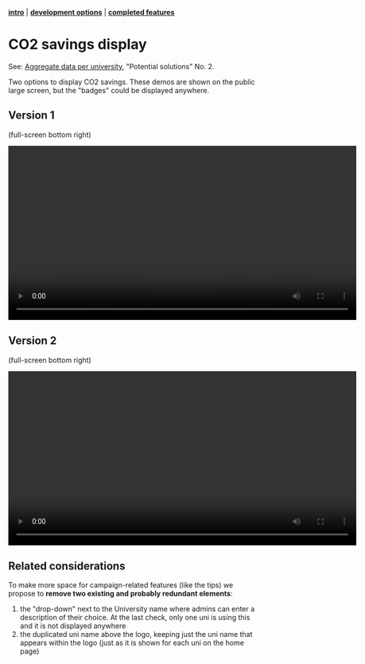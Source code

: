 [**intro**](readme.md) | [**development options**](development-options.md) | [**completed features**](development-complete.md)

# CO2 savings display

See: [Aggregate data per university](development-options.md#aggregate-data-per-university), "Potential solutions" No. 2.

Two options to display CO2 savings. These demos are shown on the public large screen, but the "badges" could be displayed anywhere.

## Version 1

(full-screen bottom right)

<video width="700" autoplay controls loop>
  <source src="videos/carbon-01.mp4" type="video/mp4">
Your browser does not support the video tag.
</video>

## Version 2

(full-screen bottom right)

<video width="700" autoplay controls loop>
  <source src="videos/carbon-02.mp4" type="video/mp4">
Your browser does not support the video tag.
</video>

## Related considerations

To make more space for campaign-related features (like the tips) we propose to **remove two existing and probably redundant elements**:

1. the "drop-down" next to the University name where admins can enter a description of their choice. At the last check, only one uni is using this and it is not displayed anywhere
2. the duplicated uni name above the logo, keeping just the uni name that appears within the logo (just as it is shown for each uni on the home page)
